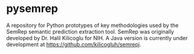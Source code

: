 # pysemrep
A repository for Python prototypes of key methodologies used by the SemRep semantic prediction extraction tool. SemRep was originally developed by Dr. Halil Kilicoglu for NIH. A Java version is currently under development at https://github.com/kilicogluh/semrepj.
